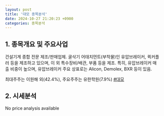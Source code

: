 ```yaml
---
layout: post
title: '대모 종목분석'
date: 2024-10-27 21:20:23 +0900
categories: 종목분석
---
```


## 1. 종목개요 및 주요사업

건설기계 종합 전문 제조/판매업체. 굴삭기 어태치먼트(부착물)인 유압브레이커, 퀵커플러 등을 제조하고 있으며, 이 외 특수장비/배관, 부품 등을 제조. 특히, 유압브레이커 매출 비중이 높으며, 유압브레이커 주요 상표로는 Alicon, Demolex, BXR 등이 있음.

최대주주는 이원해 외(42.4%), 주요주주는 유한학원(7.9%)
[#대모](#)

## 2. 시세분석

No price analysis available
